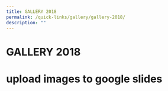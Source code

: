 ```yaml
---
title: GALLERY 2018
permalink: /quick-links/gallery/gallery-2018/
description: ""
---
```


# GALLERY 2018

# upload images to google slides